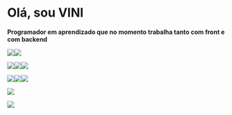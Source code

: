 # Olá, sou VINI
**Programador em aprendizado que no momento trabalha tanto com front e com backend**


![](https://img.shields.io/badge/Python-3776AB?style=for-the-badge&logo=python&logoColor=white)![](https://img.shields.io/badge/Flask-000000?style=for-the-badge&logo=flask&logoColor=white)


![](https://img.shields.io/badge/JavaScript-F7DF1E?style=for-the-badge&logo=javascript&logoColor=black)![](https://img.shields.io/badge/HTML5-E34F26?style=for-the-badge&logo=html5&logoColor=white)![](https://img.shields.io/badge/CSS3-1572B6?style=for-the-badge&logo=css3&logoColor=white)

![](https://img.shields.io/badge/Node.js-43853D?style=for-the-badge&logo=node.js&logoColor=white)![](https://img.shields.io/badge/React-20232A?style=for-the-badge&logo=react&logoColor=61DAFB)![](https://img.shields.io/badge/Linux-E34F26?style=for-the-badge&logo=linux&logoColor=black)

[![](https://github-readme-stats.vercel.app/api/top-langs/?username=kvrtzzz&hide=html&layout=compact&theme=highcontrast)](https://github.com/anuraghazra/github-readme-stats)


![](https://spotify-recently-played-readme.vercel.app/api?user=tpx9dn189gna15nv1prty17gl&count=1)

